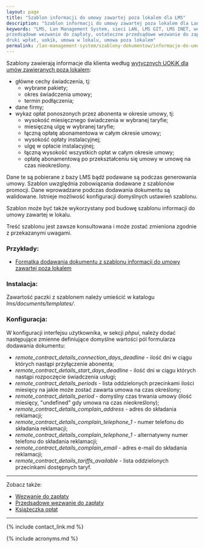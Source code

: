 ```yaml
---
layout: page
title: "Szablon informacji do umowy zawartej poza lokalem dla LMS"
description: "Szablon informacji do umowy zawartej poza lokalem dla Lan Management System"
keywords: "LMS, Lan Management System, sieci LAN, LMS GIT, LMS INET, wezwanie do zapłaty,
przedsądowe wezwanie do zapłaty, ostateczne przedsądowe wezwanie do zapłaty,
druki wpłat, uokik, umowa w lokalu, umowa poza lokalem"
permalink: /lan-management-system/szablony-dokumentow/informacje-do-umowy-zawartej-poza-lokalem/
---
```


Szablony zawierają informacje dla klienta według 
[wytycznych UOKiK dla umów zawieranych poza lokalem](https://uokik.gov.pl/faq_umowy_zawierane_na_odleglosc.php#f1255):

 * główne cechy świadczenia, tj:
    * wybrane pakiety;
    * okres świadczenia umowy;
    * termin podłączenia;
 * dane firmy;
 * wykaz opłat ponoszonych przez abonenta w okresie umowy, tj:
   * wysokość miesięcznego świadczenia w wybranej taryfie;
   * miesięczną ulgę w wybranej taryfie;
   * łączną opłatę abonamentowa w całym okresie umowy;
   * wysokość opłaty instalacyjnej;
   * ulgę w opłacie instalacyjnej;
   * łączną wysokość wszystkich opłat w całym okresie umowy;
   * opłatę abonamentową po przekształceniu się umowy w umowę na czas nieokreślony.

Dane te są pobierane z bazy LMS bądź podawane są podczas generowania umowy. 
Szablon uwzględnia zobowiązania dodawane z szablonów promocji. Dane wprowadzane 
podczas dodawania dokumentu są walidowane. Istnieje możliwość konfiguracji 
domyślnych ustawień szablonu.

Szablon może być także wykorzystany pod budowę szablonu informacji do umowy zawartej
w lokalu.

Treść szablonu jest zawsze konsultowana i może zostać zmieniona zgodnie z przekazanymi
uwagami.

### Przykłady:

 * [Formatka dodawania dokumentu z szablonu informacji do umowy zawartej poza lokalem](http://lion.net.pl/img/szablony_dokumentow/informacje_do_umowy_zawartej_poza_lokalem.png)

### Instalacja:

Zawartość paczki z szablonem należy umieścić w katalogu *lms/documents/templates/*.

### Konfiguracja:

W konfiguracji interfejsu użytkownika, w sekcji *phpui*, należy dodać 
następujące zmienne definiujące domyślne wartości pól formularza dodawania
dokumentu:

 * *remote_contract_details_connection_days_deadline* - ilość dni w ciągu których nastąpi przyłączenie abonenta;
 * *remote_contract_details_start_days_deadline* - ilość dni w ciągu których nastąpi rozpoczęcie świadczenia usługi;
 * *remote_contract_details_periods* - lista oddzielonych przecinkami ilości miesięcy na jakie może zostać zawarta umowa na czas określony;
 * *remote_contract_details_period* - domyślny czas trwania umowy (ilość miesięcy, "undefined" gdy umowa na czas nieokreślony);
 * *remote_contract_details_complain_address* - adres do składania reklamacji;
 * *remote_contract_details_complain_telephone_1* - numer telefonu do składania reklamacji;
 * *remote_contract_details_complain_telephone_1* - alternatywny numer telefonu do składania reklamacji;
 * *remote_contract_details_complain_email* - adres e-mail do składania reklamacji;
 * *remote_contract_details_tariffs_available* - lista oddzielonych przecinkami dostępnych taryf.


* * *

Zobacz także:

 * [Wezwanie do zapłaty](../wezwanie-do-zaplaty)
 * [Przedsądowe wezwanie do zapłaty](../przedsadowe-wezwanie-do-zaplaty)
 * [Książeczka opłat](../ksiazeczka-oplat)

* * *

{% include contact_link.md %}

{% include acronyms.md %}